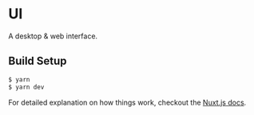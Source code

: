 # UI
A desktop & web interface.

## Build Setup

``` bash
$ yarn
$ yarn dev
```

For detailed explanation on how things work, checkout the [Nuxt.js docs](https://github.com/nuxt/nuxt.js).

